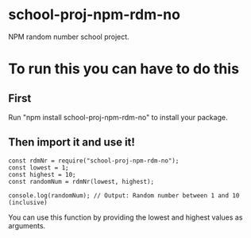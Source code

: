 # school-proj-npm-rdm-no
NPM random number school project.

# To run this you can have to do this
## First

Run "npm install school-proj-npm-rdm-no" to install your package.

## Then import it and use it!
```
const rdmNr = require("school-proj-npm-rdm-no");
const lowest = 1;
const highest = 10;
const randomNum = rdmNr(lowest, highest);

console.log(randomNum); // Output: Random number between 1 and 10 (inclusive)
```
You can use this function by providing the lowest and highest values as arguments.